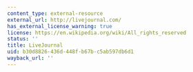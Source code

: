 ```yaml
---
content_type: external-resource
external_url: http://livejournal.com/
has_external_license_warning: true
license: https://en.wikipedia.org/wiki/All_rights_reserved
status: ''
title: LiveJournal
uid: b30d8826-436d-448f-b67b-c5ab597db6d1
wayback_url: ''
---
```

